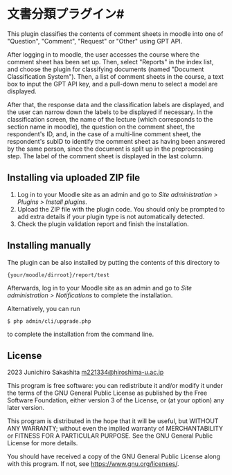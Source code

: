 # 文書分類プラグイン#

This plugin classifies the contents of comment sheets in moodle into one of "Question", "Comment", "Request" or "Other" using GPT API.

After logging in to moodle, the user accesses the course where the comment sheet has been set up. 
Then, select "Reports" in the index list, and choose the plugin for classifying documents (named "Document Classification System"). 
Then, a list of comment sheets in the course, a text box to input the GPT API key, and a pull-down menu to select a model are displayed. 

After that, the response data and the classification labels are displayed, and the user can narrow down the labels to be displayed if necessary. 
In the classification screen, the name of the lecture (which corresponds to the section name in moodle), the question on the comment sheet, the respondent's ID, and, in the case of a multi-line comment sheet, the respondent's subID to identify the comment sheet as having been answered by the same person, since the document is split up in the preprocessing step. 
The label of the comment sheet is displayed in the last column.

## Installing via uploaded ZIP file ##

1. Log in to your Moodle site as an admin and go to _Site administration >
   Plugins > Install plugins_.
2. Upload the ZIP file with the plugin code. You should only be prompted to add
   extra details if your plugin type is not automatically detected.
3. Check the plugin validation report and finish the installation.

## Installing manually ##

The plugin can be also installed by putting the contents of this directory to

    {your/moodle/dirroot}/report/test

Afterwards, log in to your Moodle site as an admin and go to _Site administration >
Notifications_ to complete the installation.

Alternatively, you can run

    $ php admin/cli/upgrade.php

to complete the installation from the command line.

## License ##

2023 Junichiro Sakashita <m221334@hiroshima-u.ac.jp>

This program is free software: you can redistribute it and/or modify it under
the terms of the GNU General Public License as published by the Free Software
Foundation, either version 3 of the License, or (at your option) any later
version.

This program is distributed in the hope that it will be useful, but WITHOUT ANY
WARRANTY; without even the implied warranty of MERCHANTABILITY or FITNESS FOR A
PARTICULAR PURPOSE.  See the GNU General Public License for more details.

You should have received a copy of the GNU General Public License along with
this program.  If not, see <https://www.gnu.org/licenses/>.
